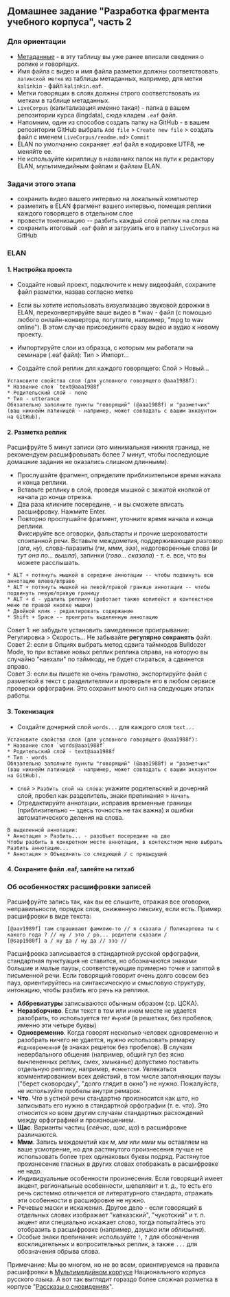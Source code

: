## Домашнее задание "Разработка фрагмента учебного корпуса", часть 2

### Для ориентации  
* [Метаданные](https://docs.google.com/spreadsheets/d/1FvS4-A4gj9O_khXbSC1s3xMKeJyd8RtAkJwZ5fTkPLA/edit?usp=sharing) - в эту таблицу 
вы уже ранее вписали сведения о ролике и говорящих.  
* Имя файла с видео и имя файла разметки должны соответствовать `латинской метке` из таблицы метаданных, например, для метки `kalinkin` - файл `kalinkin.eaf`.  
* Метки говорящих в слоях должны строго соответствовать их меткам в таблице метаданных.  
* `LiveCorpus` (капитализация именно такая) - папка в вашем репозитории курса (lingdata), сюда кладем `.eaf` файл. 
* Напомним, один из способов создать папку на GitHub - в вашем репозитории GitHub выбрать `Add file` > `Create new file` > создать файл с именем `LiveCorpus/readme.md`> `Commit`       
* ELAN по умолчанию сохраняет .eaf файл в кодировке UTF8, не меняйте ее.  
* Не используйте кириллицу в названиях папок на пути к редактору ELAN, мультимедийным файлам и файлам ELAN.   

### Задачи этого этапа 

* сохранить видео вашего интервью на локальный компьютер     
* разметить в ELAN фрагмент вашего интервью, помещая реплики каждого говорящего в отдельном слое  
* провести токенизацию -- разбить каждый слой реплик на слова  
* сохранить итоговый `.eaf` файл и загрузить его в папку `LiveCorpus` на GitHub  

### ELAN  

#### 1. Настройка проекта  

* Cоздайте новый проект, подключите к нему видеофайл, сохраните файл разметки, назвав согласно метке     

* Если вы хотите использовать визуализацию звуковой дорожки в ELAN, переконвертируйте ваше видео в *.wav - файл (с помощью любого онлайн-конвертора, погуглите, например, "mpg to wav online"). 
В этом случае присоедините сразу видео и аудио к новому проекту.  

* Импортируйте слои из образца, с которым мы работали на семинаре (.eaf файл): Тип > Импорт...      

* Создайте слой реплик для каждого говорящего: Слой > Новый...   
```
Установите свойства слоя (для условного говорящего @aaa1988f):  
* Название слоя `text@aaa1988f`  
* Родительский слой - none   
* Тип - utterance  
Обязательно заполните пункты "говорящий" (@aaa1988f) и "разметчик" (ваш никнейм латиницей - например, может совпадать с вашим аккаунтом на GitHub). 
```

#### 2. Разметка реплик

Расшифруйте 5 минут записи (это минимальная нижняя граница, не рекомендуем расшифровывать более 7 минут, чтобы последующие домашние задания не оказались слишком длинными).     
* Прослушайте фрагмент, определите приблизительное время начала и конца реплики.  
* Вставьте реплику в слой, проведя мышкой с зажатой кнопкой от начала до конца отрезка.  
* Два раза кликните посередине, - и вы сможете вписать расшифровку. Нажмите Enter.  
* Повторно прослушайте фрагмент, уточните время начала и конца реплики.  
Фиксируйте все оговорки, фальстарты и прочие шероховатости спонтанной речи. Вставьте междометия, поддерживающие разговор (_ага_, _ну_), слова-паразиты (_гм_, _ммм_, _эээ_), недоговоренные слова (_и тут она по... вышла_), запинки (_гово... сказала_) - т. е. все, что вы можете расслышать.
``` 
* ALT + потянуть мышкой в середине аннотации -- чтобы подвинуть всю аннотацию влево/вправо  
* ALT + потянуть мышкой на левой/правой границе аннотации -- чтобы подвинуть левую/правую границу  
* ALT + d - удалить реплику (работает также копипейст и контекстное меню по правой кнопке мышки)  
* Двойной клик - редактировать содержание   
* Shift + Space -- проиграть выделенную аннотацию    
```

Совет 1: не забудьте установить замедленное проигрывание: Регулировка > Скорость... Не забывайте **регулярно сохранять** файл.  
Совет 2: если в Опциях выбрать метод сдвига таймкодов Bulldozer Mode, то при вставке новых реплик реплика справа, на которую вы случайно "наехали" по таймкоду, не будет стираться, а сдвинется вправо.  
Совет 3: если вы пишете не очень грамотно, экспортируйте файл с разметкой в текст с разделителями и проверьте его в любом сервисе проверки орфографии. Это сохранит много сил на следующих этапах работы.  
 
#### 3. Токенизация  

* Создайте дочерний слой `words...` для каждого слоя `text...`  
```
Установите свойства слоя (для условного говорящего @aaa1988f):  
* Название слоя `words@aaa1988f`  
* Родительский слой - text@aaa1988f  
* Тип - words  
Обязательно заполните пункты "говорящий" (@aaa1988f) и "разметчик" (ваш никнейм латиницей - например, может совпадать с вашим аккаунтом на GitHub). 
```
* `Слой` > `Разбить слой на слова`: укажите родительский и дочерний слой, пробел как разделитель, знаки препинания > `Начать`   
* Отредактируйте аннотации, исправив временные границы (приблизительно -- здесь точность не так важна) и ошибки автоматического деления на слова.   
```
В выделенной аннотации:
* Аннотация > Разбить... - разобъет посередине на две  
Чтобы разбить в конкретном месте аннотации, в контекстном меню выбрать Разбить аннотацию...
* Аннотация > Объединить со следующей / c предыдущей  
```

#### 4. Сохраните файл .eaf, залейте на гитхаб  


### Об особенностях расшифровки записей  

Расшифруйте запись так, как вы ее слышите, отражая все оговорки, неправильности, порядок слов, сниженную лексику, если есть. Пример расшифровки в виде текста: 

```
[@aav1989f] там спрашивают фамилию-то // я сказала / Поликарпова ты с какого года ? // ну / это / ро... родители сказали / 
[@sap1980f] а / ну да / ну да // эээ //
```

Расшифровка записывается в стандартной русской орфографии, стандартная пунктуация не ставится, но обозначаются знаками большие и малые паузы, соответствующие примерно точке и запятой в письменной речи. 
Если говорящий говорит очень долго совсем без пауз, ориентируйтесь на синтаксическую и смысловую структуру, интонацию, чтобы разбить его речь на реплики.  

* __Аббревиатуры__ записываются обычным образом (ср. ЦСКА). 
* __Неразборчиво__. Если текст в том или ином месте не удается разобрать, то используется тег `#нрзб#` (в решетках, без пробелов, именно эти четыре буквы)  
* __Одновременно__. Когда говорят несколько человек одновременно и разобрать ничего не удается, нужно использовать ремарку `#одновременно#` (в знаках решеток без пробелов). 
В случаях невербального общения (например, общий гул без ясно вычлененных реплик, смех, хмыканье) допустимо поставить отдельную реплику, например, `#смеется#`. 
Увлекаться комментированием всех действий, в том числе заполняющих паузы ("берет сковородку", "долго глядит в окно") не нужно. Пожалуйста, не используйте пробелы внутри ремарок. 
* __Что__. _Что_ в устной речи стандартно произносится как _што_, но записывать его нужно в стандартной орфографии (т. е. _что_). Это относится ко всем другим случаям стандартных расхождений между орфографией и произношением.  
* __Щас__. Варианты частиц (_сейчас_, _щас_, _ща_) в расшифровке различаются.  
* __Ммм__. Запись междометий как _м_, _мм_ или _ммм_ мы оставляем на ваше усмотрение, но для растянутого произнесения лучше не использовать более трех одинаковых буквы подряд. Растянутое произнесение гласных в других словах отображать в расшифровке не надо.     
* Индивидуальные особенности произнесения. Если говорящий имеет акцент, региональные особенности, шепелявит и т. д., то есть его речь системно отличается от литературного стандарта, отражать эти особенности в расшифровке не нужно.  
* Речевые маски и искажения. Другое дело - если говорящий в отдельных словах изображает "кавказский", "чукотский" и т. п. акцент или специально искажает слово, тогда попытайтесь это отобразить в расшифровке (например, _дэушка_ или _облизьяна_).   
* Особые знаки препинания: используйте `!`, `?` для обозначения восклицательных и вопросительных реплик, а также `...` для обозначения обрыва слова.  

Примечание: Мы во многом, но не во всем, ориентируемся на правила расшифровки в [Мультимедийном корпусе](https://processing.ruscorpora.ru/search.xml?env=alpha&env=alpha&api=1.0&mycorp=&mysent=&mysize=&mysentsize=&dpp=&spp=&spd=&mydocsize=&mode=murco&lang=ru&sort=i_grtagging&nodia=1&text=lexgramm&ext=10&nolinks=1&ell=1&parent1=0&level1=0&lex1=%D0%B2%D0%BE) Национального корпуса русского языка. 
А вот так выглядит гораздо более сложная разметка в корпусе "[Рассказы о сновидениях](http://www.spokencorpora.ru/showtrans.py?file=00dreams/NDS_021-m-z)".

